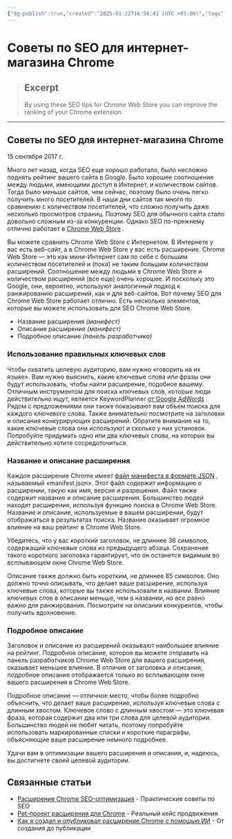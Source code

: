 ```yaml
---
{"dg-publish":true,"created":"2025-01-22T16:56:41 (UTC +03:00)","tags":["seo","tips","chrome web store","title","description","keywords"],"source":"https://ultrablock.org/seo-tips-for-chrome-web-store/","author":null,"permalink":"/proekty/extentions/chrome-store-seo-tips/","dgPassFrontmatter":true}
---
```



# Советы по SEO для интернет-магазина Chrome

> ## Excerpt
> By using these SEO tips for Chrome Web Store you can improve the ranking of your Chrome extension.

---
## Советы по SEO для интернет-магазина Chrome

15 сентября 2017 г.

Много лет назад, когда SEO еще хорошо работало, было несложно поднять рейтинг вашего сайта в Google. Было хорошее соотношение между людьми, имеющими доступ в Интернет, и количеством сайтов. Тогда было меньше сайтов, чем сейчас, поэтому было очень легко получить много посетителей. В наши дни сайтов так много по сравнению с количеством посетителей, что сложно получить даже несколько просмотров страниц. Поэтому SEO для обычного сайта стало довольно сложным из-за конкуренции. Однако SEO по-прежнему отлично работает в [Chrome Web Store](https://chrome.google.com/webstore/category/extensions) .

Вы можете сравнить Chrome Web Store с Интернетом. В Интернете у вас есть веб-сайт, а в Chrome Web Store у вас есть расширение. Chrome Web Store — это как мини-Интернет сам по себе с большим количеством посетителей и (пока) не таким большим количеством расширений. Соотношение между людьми в Chrome Web Store и количеством расширений (все еще) очень хорошее. И поскольку это Google, они, вероятно, используют аналогичный подход к ранжированию расширений, как и для веб-сайтов. Вот почему SEO для Chrome Web Store работает отлично. Есть несколько элементов, которые вы можете использовать для SEO Chrome Web Store.

-   Название расширения _(манифест)_
-   Описание расширения _(манифест)_
-   Подробное описание _(панель разработчика)_

### Использование правильных ключевых слов

Чтобы охватить целевую аудиторию, вам нужно «говорить на их языке». Вам нужно выяснить, какие ключевые слова или фразы они будут использовать, чтобы найти расширение, подобное вашему. Отличным инструментом для поиска ключевых слов, которые люди действительно ищут, является KeywordPlanner [от Google AdWords](https://adwords.google.com/home/tools/keyword-planner/) . Рядом с предложениями они также показывают вам объем поиска для каждого ключевого слова. Также внимательно посмотрите на заголовки и описания конкурирующих расширений. Обратите внимание на то, какие ключевые слова они используют и сколько у них установок. Попробуйте придумать одно или два ключевых слова, на которых вы действительно хотите сосредоточиться.

### Название и описание расширения

Каждое расширение Chrome имеет [файл манифеста в формате JSON](https://developer.chrome.com/extensions/manifest) , называемый «manifest.json». Этот файл содержит информацию о расширении, такую как имя, версия и разрешения. Файл также содержит название и описание расширения. Большинство людей находят расширения, используя функцию поиска в Chrome Web Store. Название и описание, используемые в вашем расширении, будут отображаться в результатах поиска. Название оказывает огромное влияние на ваш рейтинг в Chrome Web Store.

Убедитесь, что у вас короткий заголовок, не длиннее 36 символов, содержащий ключевые слова из предыдущего абзаца. Сохранение такого короткого заголовка гарантирует, что он останется видимым во всплывающем окне Chrome Web Store.

Описание также должно быть коротким, не длиннее 85 символов. Оно должно точно описывать, что делает ваше расширение, используя ключевые слова, которые вы также использовали в названии. Влияние ключевых слов в описании меньше, чем в названии, но все равно важно для ранжирования. Посмотрите на описания конкурентов, чтобы получить вдохновение.

### Подробное описание

Заголовок и описание из расширений оказывают наибольшее влияние на рейтинг. Подробное описание, которое вы можете отправить на панель разработчиков Chrome Web Store для вашего расширения, оказывает меньшее влияние. В отличие от заголовка и описания, подробное описание отображается только во всплывающем окне вашего расширения в Chrome Web Store.

Подробное описание — отличное место, чтобы более подробно объяснить, что делает ваше расширение, используя ключевые слова с длинным хвостом. Ключевое слово с длинным хвостом — это ключевая фраза, которая содержит два или три слова для целевой аудитории. Большинство людей не любят читать, поэтому попробуйте использовать маркированные списки и короткие параграфы, объясняющие ваше расширение немного подробнее.

Удачи вам в оптимизации вашего расширения и описания, и, надеюсь, вы достигнете своей целевой аудитории.

## Связанные статьи
- [Расширение Chrome SEO-оптимизация](Расширение%20Chrome%20SEO-оптимизация%20(легкие%20рейтинги)%20-%20LeadBlasta.md) - Практические советы по SEO
- [Pet-проект расширения для Chrome](pet-project-chrome-extension.md) - Реальный кейс продвижения
- [Как я создал и опубликовал расширение Chrome с помощью ИИ](create-publish-extension-ai.md) - От создания до публикации
